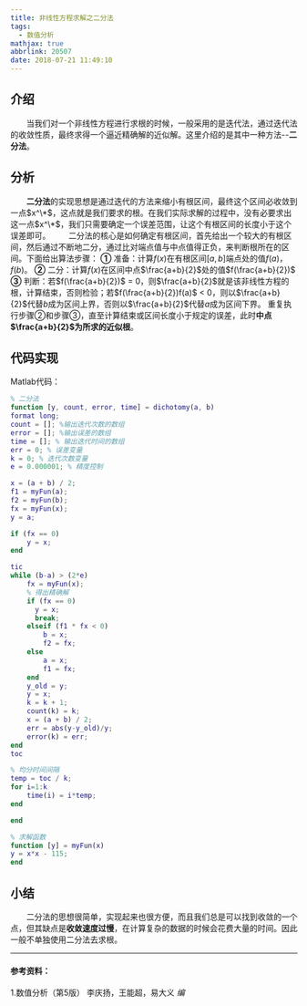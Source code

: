 ```yaml
---
title: 非线性方程求解之二分法
tags:
  - 数值分析
mathjax: true
abbrlink: 20507
date: 2018-07-21 11:49:10
---
```


## 介绍
&emsp;&emsp;当我们对一个非线性方程进行求根的时候，一般采用的是迭代法，通过迭代法的收敛性质，最终求得一个逼近精确解的近似解。这里介绍的是其中一种方法--**二分法**。
<!-- more -->

## 分析
&emsp;&emsp;**二分法**的实现思想是通过迭代的方法来缩小有根区间，最终这个区间必收敛到一点$x^\*$，这点就是我们要求的根。在我们实际求解的过程中，没有必要求出这一点$x^\*$，我们只需要确定一个误差范围，让这个有根区间的长度小于这个误差即可。
&emsp;&emsp;二分法的核心是如何确定有根区间，首先给出一个较大的有根区间，然后通过不断地二分，通过比对端点值与中点值得正负，来判断根所在的区间。下面给出算法步骤：
**①** 准备：计算$f(x)$在有根区间$[a,b]$端点处的值$f(a)$，$f(b)$。
**②** 二分：计算$f(x)$在区间中点$\frac{a+b}{2}$处的值$f(\frac{a+b}{2})$
**③** 判断：若$f(\frac{a+b}{2})$ = 0，则$\frac{a+b}{2}$就是该非线性方程的根，计算结束，否则检验；若$f(\frac{a+b}{2})f(a)$ < 0，则以$\frac{a+b}{2}$代替$b$成为区间上界，否则以$\frac{a+b}{2}$代替$a$成为区间下界。
重复执行步骤②和步骤③，直至计算结束或区间长度小于规定的误差，此时**中点$\frac{a+b}{2}$为所求的近似根**。

## 代码实现
Matlab代码：
```matlab
% 二分法
function [y, count, error, time] = dichotomy(a, b)
format long;
count = []; %输出迭代次数的数组
error = []; %输出误差的数组
time = []; % 输出迭代时间的数组
err = 0; % 误差变量
k = 0; % 迭代次数变量
e = 0.000001; % 精度控制

x = (a + b) / 2;
f1 = myFun(a);
f2 = myFun(b);
fx = myFun(x);
y = a;

if (fx == 0)
    y = x;
end

tic
while (b-a) > (2*e)
    fx = myFun(x);
    % 得出精确解
    if (fx == 0)
      y = x;
      break;
    elseif (f1 * fx < 0)
        b = x;
        f2 = fx;
    else
        a = x;
        f1 = fx;
    end
    y_old = y;
    y = x;
    k = k + 1;
    count(k) = k;
    x = (a + b) / 2;
    err = abs(y-y_old)/y;
    error(k) = err;
end
toc

% 均分时间间隔
temp = toc / k;
for i=1:k
    time(i) = i*temp;
end

end

% 求解函数
function [y] = myFun(x)
y = x*x - 115;
end
```

## 小结
&emsp;&emsp;二分法的思想很简单，实现起来也很方便，而且我们总是可以找到收敛的一个点，但其缺点是**收敛速度过慢**，在计算复杂的数据的时候会花费大量的时间。因此一般不单独使用二分法去求根。

---
#### 参考资料：
1.数值分析（第5版）  李庆扬，王能超，易大义 *编*
